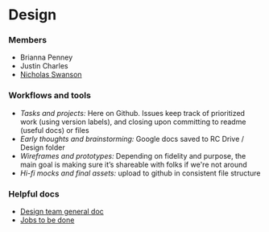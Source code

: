 # Design

### Members
* Brianna Penney
* Justin Charles
* [Nicholas Swanson](https://github.com/nicholasswanson)

### Workflows and tools
* *Tasks and projects:* Here on Github. Issues keep track of prioritized work (using version labels), and closing upon committing to readme (useful docs) or files
* *Early thoughts and brainstorming:* Google docs saved to RC Drive / Design folder
* *Wireframes and prototypes:* Depending on fidelity and purpose, the main goal is making sure it’s shareable with folks if we're not around
* *Hi-fi mocks and final assets:* upload to github in consistent file structure

### Helpful docs
* [Design team general doc](https://docs.google.com/document/d/1o7EhK-vfnylnFiHP1AmZ7T6aYat6rjoDgB33VDM5ghQ/edit?usp=sharing)
* [Jobs to be done](https://docs.google.com/document/d/1K5cd46IPwuK_kE2eY2xJyy8Lq5wvTX3xJ7aXLWXEqKQ/edit?usp=sharing)
